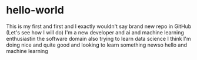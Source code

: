 # hello-world
This is my first and first and I exactly wouldn't say brand new repo in GitHub (Let's see how I will do)
I'm a new developer and ai and machine learning enthusiastin the software domain also trying to learn data science
I think I'm doing nice and quite good and looking to learn something newso hello and machine learning

